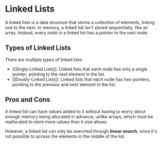 # Linked Lists
A linked lists is a data structure that stores a collection of elements, linking one to the next. In memory, a linked list isn't stored sequentially, like an array. Instead, every *node* in a linked list has a *pointer* to the next node.

## Types of Linked Lists
There are multiple types of linked lists:
- [[Singly-Linked Lists]]: Linked lists that each node has only a single pointer, pointing to the next element in the list.
- [[Doubly-Linked Lists]]: Linked lists that each node has two pointers, pointing to the previous and next element in the list.

## Pros and Cons
A linked list can have values added to it without having to worry about enough memory being allocated in advance, unlike arrays, which must be reallocated to store more values than it size allows.

However, a linked list can only be searched through **linear search**, since it's not possible to access the elements in the middle of the list.
